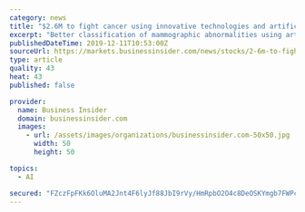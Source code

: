 ```yaml
---
category: news
title: "$2.6M to fight cancer using innovative technologies and artificial intelligence"
excerpt: "Better classification of mammographic abnormalities using artificial intelligence artificielle [Team led by Julie Lemieux and Louise Provencher (CHU de Québec – Université Laval)] By using Imagia's EVIDENS platform, the objective of the research project is to more specifically classify mammographic abnormalities as \"malignant\" or \"benign\"."
publishedDateTime: 2019-12-11T10:53:00Z
sourceUrl: https://markets.businessinsider.com/news/stocks/2-6m-to-fight-cancer-using-innovative-technologies-and-artificial-intelligence-1028754470
type: article
quality: 43
heat: 43
published: false

provider:
  name: Business Insider
  domain: businessinsider.com
  images:
    - url: /assets/images/organizations/businessinsider.com-50x50.jpg
      width: 50
      height: 50

topics:
  - AI

secured: "FZczFpFKk6OluMA2Jnt4F6lyJf88JbI9rVy/HmRpbO2O4c8DeOSKYmgb7FWPcy7iprq4TbBv7WTkAsdRVZi6Ee8LzjMQpBysmV7QY16FGmZsijZL+mvPwNF2qtHR9WtGmeDWTsxsIqqiQLBBHV8rcP6qUxVfRY/uUYDN/29R+1tcspkJf6KAi9wxY/Qn7XtjrvZ00GgnINkUhgq6i+qg1xCjY4tFX67n1JwBHXmVcD9Q3C/hcXMbLnfNLDh1sIZAKIGsTgTSwxvVe1z4FxW3Ow==;oEtZB0d8/nqkkkRkYxHk5A=="
---
```


